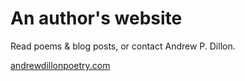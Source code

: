 # An author's website

Read poems & blog posts, or contact Andrew P. Dillon.

[andrewdillonpoetry.com]({{site.data.keys.links.mysite}})
